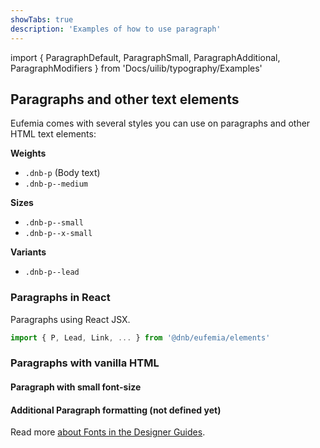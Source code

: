 ```yaml
---
showTabs: true
description: 'Examples of how to use paragraph'
---
```


import { ParagraphDefault, ParagraphSmall, ParagraphAdditional, ParagraphModifiers } from 'Docs/uilib/typography/Examples'

## Paragraphs and other text elements

Eufemia comes with several styles you can use on paragraphs and other HTML text elements:

**Weights**

- `.dnb-p` (Body text)
- `.dnb-p--medium`
<!-- - `.dnb-p--bold` (Currently not supported by DNB UX) -->

**Sizes**

- `.dnb-p--small`
- `.dnb-p--x-small`

**Variants**

- `.dnb-p--lead`

### Paragraphs in React

Paragraphs using React JSX.

```jsx
import { P, Lead, Link, ... } from '@dnb/eufemia/elements'
```

<ParagraphModifiers />

### Paragraphs with vanilla HTML

<ParagraphDefault />

#### Paragraph with small font-size

<ParagraphSmall />

#### Additional Paragraph formatting (not defined yet)

<ParagraphAdditional />

Read more [about Fonts in the Designer Guides](/quickguide-designer/fonts/).
